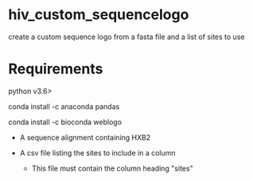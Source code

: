 # hiv_custom_sequencelogo
create a custom sequence logo from a fasta file and a list of sites to use

# Requirements
python v3.6>

conda install -c anaconda pandas 

conda install -c bioconda weblogo

* A sequence alignment containing HXB2

* A csv file listing the sites to include in a column

    * This file must contain the column heading "sites"
